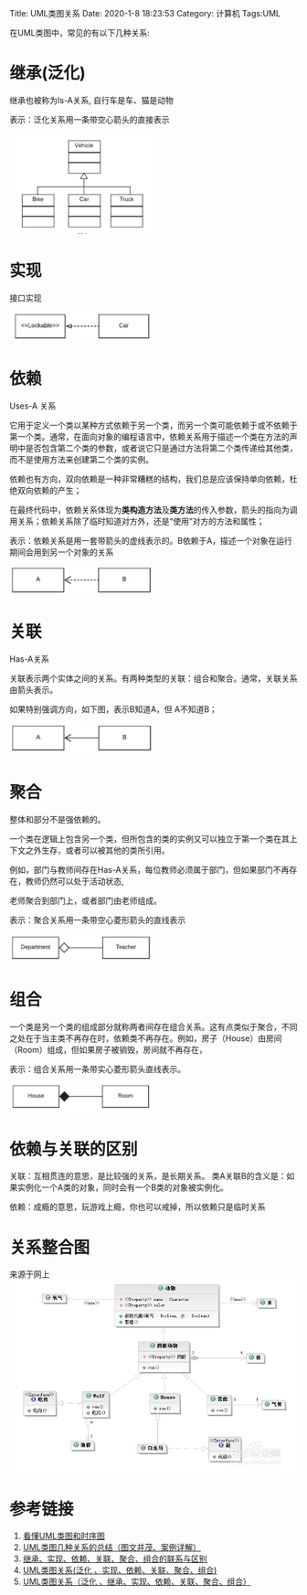 
Title: UML类图关系
Date: 2020-1-8 18:23:53
Category: 计算机
Tags:UML

在UML类图中，常见的有以下几种关系: 
# 继承(泛化)

继承也被称为Is-A关系, 自行车是车、猫是动物

表示：泛化关系用一条带空心箭头的直接表示

<img src="img/3424242343.jpg" width="50%" />

# 实现
接口实现

<img src="img/1582868458sadasda.jpg" width="50%" />

# 依赖
Uses-A 关系

它用于定义一个类以某种方式依赖于另一个类，而另一个类可能依赖于或不依赖于第一个类。通常，在面向对象的编程语言中，依赖关系用于描述一个类在方法的声明中是否包含第二个类的参数，或者说它只是通过方法将第二个类传递给其他类，而不是使用方法来创建第二个类的实例。

依赖也有方向，双向依赖是一种非常糟糕的结构，我们总是应该保持单向依赖，杜绝双向依赖的产生；

在最终代码中，依赖关系体现为**类构造方法**及**类方法**的传入参数，箭头的指向为调用关系；依赖关系除了临时知道对方外，还是“使用”对方的方法和属性；

表示：依赖关系是用一套带箭头的虚线表示的。B依赖于A，描述一个对象在运行期间会用到另一个对象的关系

<img src="img/457769fd.jpg" width="50%" />

# 关联
Has-A关系

关联表示两个实体之间的关系。有两种类型的关联：组合和聚合。通常，关联关系由箭头表示。

如果特别强调方向，如下图，表示B知道A，但 A不知道B；

<img src="img/43545432da.jpg" width="50%" />


# 聚合

整体和部分不是强依赖的。

一个类在逻辑上包含另一个类，但所包含的类的实例又可以独立于第一个类在其上下文之外生存，或者可以被其他的类所引用。

例如，部门与教师间存在Has-A关系，每位教师必须属于部门，但如果部门不再存在，教师仍然可以处于活动状态,

老师聚合到部门上，或者部门由老师组成。

表示：聚合关系用一条带空心菱形箭头的直线表示

<img src="img/4534534fjsd.jpg" width="50%" />


# 组合

一个类是另一个类的组成部分就称两者间存在组合关系。这有点类似于聚合，不同之处在于当主类不再存在时，依赖类不再存在。例如，房子（House）由房间（Room）组成，但如果房子被销毁，房间就不再存在，

表示：组合关系用一条带实心菱形箭头直线表示。

<img src="img/4564645656fscas.jpg" width="50%" />

# 依赖与关联的区别

关联：互相贯连的意思，是比较强的关系，是长期关系。
类A关联B的含义是：如果实例化一个A类的对象，同时会有一个B类的对象被实例化。


依赖：成瘾的意思，玩游戏上瘾，你也可以戒掉，所以依赖只是临时关系



# 关系整合图

来源于网上
<img src="./img/9dc3cf58ccbf6c81a82b426bb53eb13532fa40d1.png" width="100%" />


# 参考链接

1. [看懂UML类图和时序图](https://design-patterns.readthedocs.io/zh_CN/latest/read_uml.html#id2)
2. [UML类图几种关系的总结（图文并茂、案例详解）](https://jingyan.baidu.com/article/ad310e80f7d5c01848f49e6b.html)
3. [继承、实现、依赖、关联、聚合、组合的联系与区别](https://www.jianshu.com/p/fe949c2f081a)
4. [UML类图关系(泛化 、实现、依赖、关联、聚合、组合)](https://blog.csdn.net/ochangwen/article/details/72621702)
5. [UML类图关系（泛化 、继承、实现、依赖、关联、聚合、组合）](https://www.cnblogs.com/olvo/archive/2012/05/03/2481014.html)
